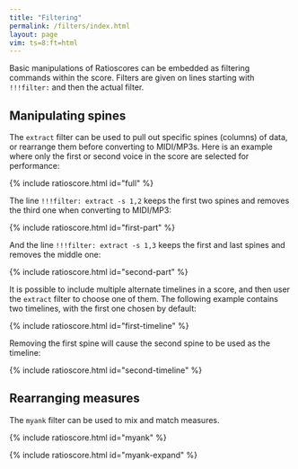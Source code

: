 ```yaml
---
title: "Filtering"
permalink: /filters/index.html
layout: page
vim: ts=8:ft=html
---
```


Basic manipulations of Ratioscores can be embedded as filtering commands
within the score.  Filters are given on lines starting with `!!!filter:`
and then the actual filter.


<h2 data-sidebar="Spines"> Manipulating spines </h2>

The `extract` filter can be used to pull out specific spines (columns) of data, or
rearrange them before converting to MIDI/MP3s.  Here is an example where
only the first or second voice in the score are selected for performance:

{% include ratioscore.html id="full" %}
<script type="application/x-ratioscore" id="full">
**dtime	**ratio	**ratio
*MM300	*I#14	*I#24
*	*ref:C3	*ref:C2
1	1	0
1	2	1
1	3	2
1	4	3
1	5	4
1	6	5
1	7	6
1	8	7
1	9	8
1	10	9
1	11	10
1	12	11
1	13	12
1	14	13
1	15	14
1	16	15
1	17	16
*-	*-	*-
</script>

The line `!!!filter: extract -s 1,2` keeps the first two spines and removes
the third one when converting to MIDI/MP3:

{% include ratioscore.html id="first-part" %}
<script type="application/x-ratioscore" id="first-part">
!!!filter: extract -s 1,2
**dtime	**ratio	**ratio
*MM300	*I#14	*I#24
*	*ref:C3	*ref:C2
1	1	0
1	2	1
1	3	2
1	4	3
1	5	4
1	6	5
1	7	6
1	8	7
1	9	8
1	10	9
1	11	10
1	12	11
1	13	12
1	14	13
1	15	14
1	16	15
1	17	16
*-	*-	*-
</script>


And the line `!!!filter: extract -s 1,3` keeps the first and last spines and removes
the middle one:

{% include ratioscore.html id="second-part" %}
<script type="application/x-ratioscore" id="second-part">
!!!filter: extract -s 1,3
**dtime	**ratio	**ratio
*MM300	*I#14	*I#24
*	*ref:C3	*ref:C2
1	1	0
1	2	1
1	3	2
1	4	3
1	5	4
1	6	5
1	7	6
1	8	7
1	9	8
1	10	9
1	11	10
1	12	11
1	13	12
1	14	13
1	15	14
1	16	15
1	17	16
*-	*-	*-
</script>


It is possible to include multiple alternate timelines in a score, and
then user the `extract` filter to choose one of them.  The following 
example contains two timelines, with the first one chosen by default:

{% include ratioscore.html id="first-timeline" %}
<script type="application/x-ratioscore" id="first-timeline">
**dtime	**dtime	**ratio
*MM100	*MM300	*I#24
*	*	*ref:C2
1	1	0
1	1	1
1	2	2
1	3	3
1	2	4
1	1	5
1	2	6
1	3	7
1	2	8
1	1	9
1	2	10
1	3	11
1	2	12
1	1	13
1	2	14
1	3	15
1	4	16
*-	*-	*-
</script>


Removing the first spine will cause the second spine to be used as the timeline:


{% include ratioscore.html id="second-timeline" %}
<script type="application/x-ratioscore" id="second-timeline">
!!!filter: extract -s 2-$
**dtime	**dtime	**ratio
*MM100	*MM300	*I#24
*	*	*ref:C2
1	1	0
1	1	1
1	2	2
1	3	3
1	2	4
1	1	5
1	2	6
1	3	7
1	2	8
1	1	9
1	2	10
1	3	11
1	2	12
1	1	13
1	2	14
1	3	15
1	4	16
*-	*-	*-
</script>



<h2 data-sidebar="Measures"> Rearranging measures </h2>

The `myank` filter can be used to mix and match measures.


{% include ratioscore.html id="myank" %}
<script type="application/x-ratioscore" id="myank">
**recip	**ratio
=0	=0
*MM200	*ref:C3
=1	=1
8	11
8	12
8	11
8	13
8	11
=2	=2
8	10
8	11
8	12
8	11
=3	=3
8	9
8	8
8	9
=4	=4
8	7
8	6
=	=
*-	*-
</script>



{% include ratioscore.html id="myank-expand" %}
<script type="application/x-ratioscore" id="myank-expand">
!!!filter: myank -m 0,3,3,2,1,2,2,3,2,1,3,2,4,2,1,4,2,2,3,1,4
**recip	**ratio
=0	=0
*MM200	*ref:C3
=1	=1
8	11
8	12
8	11
8	13
8	11
=2	=2
8	10
8	11
8	12
8	11
=3	=3
8	9
8	8
8	9
=4	=4
8	7
8	6
=	=
*-	*-
</script>

